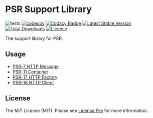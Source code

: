 # PSR Support Library

![tests](https://github.com/MilesChou/psr/workflows/tests/badge.svg)
[![codecov](https://codecov.io/gh/MilesChou/psr/branch/master/graph/badge.svg)](https://codecov.io/gh/MilesChou/psr)
[![Codacy Badge](https://api.codacy.com/project/badge/Grade/3412605912a942b6b60a934685615cf4)](https://www.codacy.com/manual/MilesChou/psr)
[![Latest Stable Version](https://poser.pugx.org/MilesChou/psr/v/stable)](https://packagist.org/packages/MilesChou/psr)
[![Total Downloads](https://poser.pugx.org/MilesChou/psr/d/total.svg)](https://packagist.org/packages/MilesChou/psr)
[![License](https://poser.pugx.org/MilesChou/psr/license)](https://packagist.org/packages/MilesChou/psr)

The support library for PSR.

## Usage

* [PSR-7 HTTP Message](docs/psr7-http-message.md)
* [PSR-11 Container](docs/psr11-container.md)
* [PSR-17 HTTP Factory](docs/psr17-http-factory.md)
* [PSR-18 HTTP Client](docs/psr18-http-client.md)

## License

The MIT License (MIT). Please see [License File](LICENSE) for more information.
